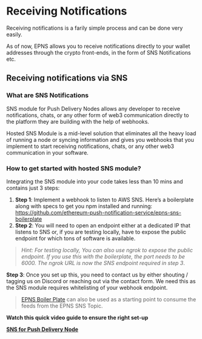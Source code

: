 # Receiving Notifications

Receiving notifications is a farily simple process and can be done very easily.

As of now, EPNS allows you to receive notifications directly to your wallet addresses through the crypto front-ends, in the form of SNS Notifications etc.

## Receiving notifications via SNS

### What are SNS Notifications
SNS module for Push Delivery Nodes allows any developer to receive notifications, chats, or any other form of web3 communication directly to the platform they are building with the help of webhooks.

Hosted SNS Module is a mid-level solution that eliminates all the heavy load of running a node or syncing information and gives you webhooks that you implement to start receiving notifications, chats, or any other web3 communication in your software.

### How to get started with hosted SNS module?

Integrating the SNS module into your code takes less than 10 mins and contains just 3 steps:

1. **Step 1**: Implement a webhook to listen to AWS SNS. Here’s a boilerplate along with specs to get you npm installed and running: https://github.com/ethereum-push-notification-service/epns-sns-boilerplate
2. **Step 2**: You will need to open an endpoint either at a dedicated IP that listens to SNS or, if you are testing locally, have to expose the public endpoint for which tons of software is available.

> *Hint: For testing locally, You can also use ngrok to expose the public endpoint. If you use this with the boilerplate, the port needs to be 6000. The ngrok URL is now the SNS endpoint required in step 3*.

 **Step 3**: Once you set up this, you need to contact us by either shouting / tagging us on Discord or reaching out via the contact form. We need this as the SNS module requires whitelisting of your webhook endpoint.

> [EPNS Boiler Plate](https://github.com/ethereum-push-notification-service/epns-sns-boilerplate) can also be used as a starting point to consume the feeds from the EPNS SNS Topic.

**Watch this quick video guide to ensure the right set-up**

[**SNS for Push Delivery Node**](https://www.youtube.com/watch?v=VocGkaL0eEA)
